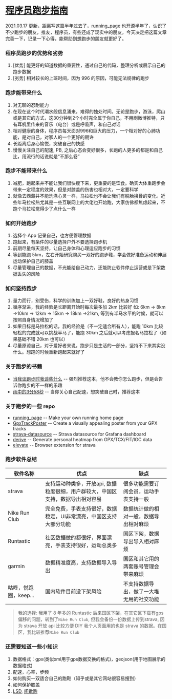 # [程序员跑步指南](https://github.com/yihong0618/gitblog/issues/178)

2021.03.17 更新，距离写这篇半年过去了，[running_page](https://github.com/yihong0618/running_page) 也开源半年了，认识了不少跑步的朋友，推友，程序员，有些还成了现实中的朋友，今天决定把这篇文章完善一下，记录一下心得，能帮助到想跑步的朋友就更好了。 

### 程序员跑步的优势和劣势
1. [优势] 能更好的知道数据的重要性，通过自己的代码，整理分析或展示自己的跑步数据
2. [劣势] 相对较长的上班时间，因为 996 的原因，可能无法规律的跑步

### 跑步能带来什么
1. 对无聊的忍耐能力
2. 在现在这个时代潮水般信息涌来，难得的独处时间。无论是跑步，游泳，爬山或是其它的方式，这30分钟到2个小时完全属于你自己，不用刷微博推特，只有耳机里传来的音乐（电台）或是呼吸声，和自己对话
3. 相对健康的身体，程序员每天面对996和巨大的压力，一个相对好的心肺功能，是对自己，对家人的一个更好的期许
4. 长距离后身心愉悦，突破自己的快感
5. 慢慢关注自己的配速, PB, 之后心态会变好很多，长跑的人更多的都是和自己比，用流行的话说就是“不那么卷”

### 跑步不能带来什么
1. 减肥，跑起来并不能让我们很快瘦下来，更重要的是饮食。确实大体重跑步会带来一定程度的效果，但是对膝盖的伤害也相对大，一定要科学
2. 就像去西藏并不能洗涤心灵一样，马拉松也不会让我们有脱胎换骨的变化。近些年马拉松热尤其是一些互联网上的大佬也开始跑，大家仿佛都焦虑起来，不跑个马拉松觉得少了点什么一样

### 如何开始跑步
1. 选择个 App 记录自己，也方便管理数据
2. 跑起来，有条件的尽量选择户外不要选择跑步机
3. 前期尽量每天坚持，让自己身体和心理适应跑步的习惯
4. 等到能跑 5km，左右开始研究购买一双好的跑步鞋，学会做好准备运动和伸展运动保护自己的膝盖
5. 尽量管理自己的数据，不光能给自己动力，还能防止软件停止运营或是下架数据丢失的风险

### 如何坚持跑步
1. 量力而行，别受伤，科学的训练加上一双好鞋，良好的热身习惯
2. 循序渐进，我的经验是长距离开始时每次最多加 2km 比较好 如: 6km -> 8km ->10km -> 12km -> 15km -> 18km ->21km, 等到有半马水平的时候，就可以按照自身情况增加了
3. 如果目标是马拉松的话，我的经验是（不一定适合所有人），能跑 10km 比较轻松的完成就可以挑战半马了，能跑 30km 之后就可以考虑报名马拉松了（如果基础不错 20km 也可以）
4. 尽量原谅自己，对于爱好者来说，跑步只是生活的一部分，坚持不下来其实没什么。想跑的时候重新跑起来就好了

### 关于跑步的书籍

- [当我谈跑步时我谈些什么](https://book.douban.com/subject/3369600/) -- 强烈推荐这本，他不会教你怎么跑步，但是会告诉你跑步的不一样的乐趣
- [雨中的3分58秒](https://m.douban.com/book/subject/7916024/) -- 当你关心自己配速，想突破自己时，推荐这本

### 关于跑步的一些 repo

- [running_page](https://github.com/yihong0618/running_page) -- Make your own running home page
- [GpxTrackPoster](https://github.com/flopp/GpxTrackPoster) -- Create a visually appealing poster from your GPX tracks
- [strava-datasource](https://github.com/grafana/strava-datasource) -- Strava datasource for Grafana dashboard
- [derive](https://github.com/erik/derive) -- Generate personal heatmap from GPX/TCX/FIT/IGC data
- [elevate](https://github.com/thomaschampagne/elevate) -- Browser extension for strava

### 跑步软件总结
| 软件名称| 优点 | 缺点 | 
| ------- | ------- | ------- |
| strava | 支持运动种类多，开放api, 数据粒度很细，用户群较大，中国区支持，数据导出相对容易 | 很多功能需要订阅会员，运动手表支持一般 | 
| Nike Run Club | 完全免费，手表支持很好，数据稳定，UI非常漂亮，中国区支持大部分功能 | 数据统计做的相对一般，数据导出相对麻烦 | 
| Runtastic | 社区数据做的都很好，界面漂亮，手表支持很好，运动总类多 | 国区下架，数据导出导入相对麻烦 |
| garmin | 数据精准度高，支持数据导入导出 | 国区和其它用的两套账号管理会带来麻烦 |
| 咕咚，悦跑圈，keep... | 国内软件目前没下架风险 | 不支持数据导出，做了一大堆无用的社交功能 |
> 我的选择: 我用了 8 年多的 Runtastic 后来国区下架，在其它区下载有gps偏移的问题，转到了`Nike Run Club`, 但我会备份一份数据上传到strava, 因为 strava 开放 api 比较方便 DIY 我个人页面用的也是 strava 的数据。在国区，我比较推荐`Nike Run Club`

### 还需要知道一些小知识
1. 数据格式：gpx(类似xml用于gps数据交换的格式)，geojson(用于地图展示的数据格式)
2. 配速，心率，步频
3. 如何购买一双适合自己的跑鞋（知乎或是其它网站很容易搜到）
4. 如何保护膝盖
5. [LSD](https://zhuanlan.zhihu.com/p/37247397), [间歇跑](https://www.zhihu.com/question/32164806)
